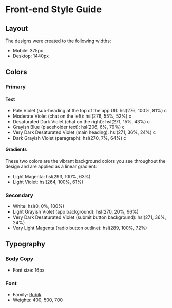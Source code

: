 # Front-end Style Guide

## Layout

The designs were created to the following widths:

- Mobile: 375px
- Desktop: 1440px

## Colors

### Primary

#### Text

- Pale Violet (sub-heading at the top of the app UI): hsl(276, 100%, 81%) c
- Moderate Violet (chat on the left): hsl(276, 55%, 52%) c
- Desaturated Dark Violet (chat on the right): hsl(271, 15%, 43%) c
- Grayish Blue (placeholder text): hsl(206, 6%, 79%)  c
- Very Dark Desaturated Violet (main heading): hsl(271, 36%, 24%) c
- Dark Grayish Violet (paragraph): hsl(270, 7%, 64%) c

#### Gradients

These two colors are the vibrant background colors you see throughout the design and are applied as a linear gradient:

- Light Magenta: hsl(293, 100%, 63%)
- Light Violet: hsl(264, 100%, 61%)

### Secondary

- White: hsl(0, 0%, 100%)
- Light Grayish Violet (app background): hsl(270, 20%, 96%)
- Very Dark Desaturated Violet (submit button background): hsl(271, 36%, 24%)
- Very Light Magenta (radio button outline): hsl(289, 100%, 72%)

## Typography

### Body Copy

- Font size: 16px

### Font

- Family: [Rubik](https://fonts.google.com/specimen/Rubik)
- Weights: 400, 500, 700
